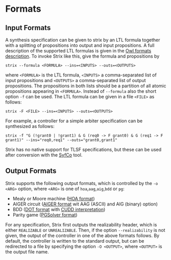 # Formats

## Input Formats

A synthesis specification can be given to strix by an LTL formula together
with a splitting of propositions into output and input propositions. A full
description of the supported LTL formulas is given in the
[Owl formats description](https://gitlab.lrz.de/i7/owl/blob/master/doc/FORMATS.md).
To invoke Strix like this, give the formula and propositions by
```
strix --formula <FORMULA> --ins=<INPUTS> --outs=<OUTPUTS>
```
where `<FORMULA>` is the LTL formula, `<INPUTS>` a comma-separated list of input propositions
and `<OUTPUTS>` a comma-separated list of output propositions. The propositions in both lists
should be a partition of all atomic propositions appearing in `<FORMULA>`.
Instead of `--formula` also the short option `-f` can be used.
The LTL formula can be given in a file `<FILE>` as follows:
```
strix -F <FILE> --ins=<INPUTS> --outs=<OUTPUTS>
```

For example, a controller for a simple arbiter specification can be synthesized as follows:
```
strix -f "G (!grant0 | !grant1) & G (req0 -> F grant0) & G (req1 -> F grant1)" --ins="req0,req1" --outs="grant0,grant1"
```

Strix has no native support for TLSF specifications, but these can be used
after conversion with the [SyfCo](https://github.com/reactive-systems/syfco) tool.

## Output Formats

Strix supports the following output formats, which is controlled by the `-o <ARG>` option, where `<ARG>` is one of `hoa`,`aag`,`aig`,`bdd` or `pg`:

- Mealy or Moore machine ([HOA format](http://adl.github.io/hoaf/))
- AIGER circuit ([AIGER format](https://github.com/arminbiere/aiger) wit AAG (ASCII) and AIG (binary) option)
- BDD ([DOT format](https://graphviz.org/) with [CUDD interpretation](http://web.mit.edu/sage/export/tmp/y/usr/share/doc/polybori/cudd/node3.html#SECTION000318000000000000000))
- Parity game ([PGSolver format](https://www.win.tue.nl/~timw/downloads/amc2014/pgsolver.pdf))

For any specification, Strix first outputs the realizability header, which is either `REALIZABLE` or `UNREALIZABLE`.
Then, if the option `--realizability` is not given,
the output of the controller in one of the above formats follows.
By default, the controller is written to the standard output,
but can be redirected to a file by specifying the option `-O <OUTPUT>`, where `<OUTPUT>` is the output file name.
